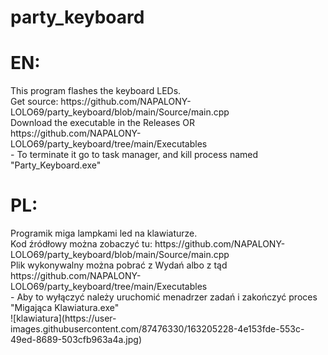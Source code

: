# party_keyboard
<h1>EN:</h1>  
This program flashes the keyboard LEDs.<br/>
Get source: https://github.com/NAPALONY-LOLO69/party_keyboard/blob/main/Source/main.cpp<br/>
Download the executable in the Releases OR https://github.com/NAPALONY-LOLO69/party_keyboard/tree/main/Executables<br/>
  - To terminate it go to task manager, and kill process named "Party_Keyboard.exe"    
<h1>PL:</h1>
Programik miga lampkami led na klawiaturze.<br/>
Kod źródłowy można zobaczyć tu: https://github.com/NAPALONY-LOLO69/party_keyboard/blob/main/Source/main.cpp<br/>
Plik wykonywalny można pobrać z Wydań albo z tąd https://github.com/NAPALONY-LOLO69/party_keyboard/tree/main/Executables<br/>
 - Aby to wyłączyć należy uruchomić menadrzer zadań i zakończyć proces "Migająca Klawiatura.exe"<br/>
![klawiatura](https://user-images.githubusercontent.com/87476330/163205228-4e153fde-553c-49ed-8689-503cfb963a4a.jpg)
